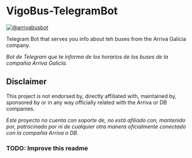  # VigoBus-TelegramBot

[![@arrivabusbot](https://img.shields.io/badge/Stable%20bot-@arrivabusbot-blue?logo=telegram&style=plastic)](https://telegram.me/arrivabusbot)

Telegram Bot that serves you info about teh buses from the Arriva Galicia company.

_Bot de Telegram que te informa de los horarios de los buses de la compañía Arriva Galicia._

## Disclaimer

This project is not endorsed by, directly affiliated with, maintained by, sponsored by or in any way officially related with the Arriva or DB companies.

_Este proyecto no cuenta con soporte de, no está afiliado con, mantenido por, patrocinado por ni de cualquier otra manera oficialmente conectado con la compañía Arriva o DB._

### TODO: Improve this readme
